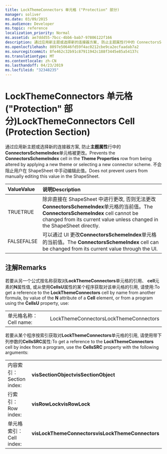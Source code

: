 ```yaml
---
title: LockThemeConnectors 单元格 ("Protection" 部分)
manager: soliver
ms.date: 03/09/2015
ms.audience: Developer
ms.topic: reference
localization_priority: Normal
ms.assetid: ae7ddd55-7bcc-4bb6-bab7-97806122f166
description: 通过应用新主题或选择新的连接器方案, 防止主题属性行中的 ConnectorsSchemeIndex 单元格被更改。 不会阻止用户在 ShapeSheet 中手动编辑此值。
ms.openlocfilehash: 8097e50646fd59f4ac0212cbe9ca2ecfaadab7a2
ms.sourcegitcommit: 8fe462c32b91c87911942c188f3445e85a54137c
ms.translationtype: MT
ms.contentlocale: zh-CN
ms.lasthandoff: 04/23/2019
ms.locfileid: "32348235"
---
```

# <a name="lockthemeconnectors-cell-protection-section"></a><span data-ttu-id="60519-104">LockThemeConnectors 单元格 ("Protection" 部分)</span><span class="sxs-lookup"><span data-stu-id="60519-104">LockThemeConnectors Cell (Protection Section)</span></span>

<span data-ttu-id="60519-105">通过应用新主题或选择新的连接器方案, 防止**主题属性**行中的**ConnectorsSchemeIndex**单元格被更改。</span><span class="sxs-lookup"><span data-stu-id="60519-105">Prevents the **ConnectorsSchemeIndex** cell in the **Theme Properties** row from being altered by applying a new theme or selecting a new connector scheme.</span></span> <span data-ttu-id="60519-106">不会阻止用户在 ShapeSheet 中手动编辑此值。</span><span class="sxs-lookup"><span data-stu-id="60519-106">Does not prevent users from manually editing this value in the ShapeSheet.</span></span> 
  
|<span data-ttu-id="60519-107">**Value**</span><span class="sxs-lookup"><span data-stu-id="60519-107">**Value**</span></span>|<span data-ttu-id="60519-108">**说明**</span><span class="sxs-lookup"><span data-stu-id="60519-108">**Description**</span></span>|
|:-----|:-----|
|<span data-ttu-id="60519-109">TRUE</span><span class="sxs-lookup"><span data-stu-id="60519-109">TRUE</span></span>  <br/> |<span data-ttu-id="60519-110">除非直接在 ShapeSheet 中进行更改, 否则无法更改**ConnectorsSchemeIndex**单元格的当前值。</span><span class="sxs-lookup"><span data-stu-id="60519-110">The **ConnectorsSchemeIndex** cell cannot be changed from its current value unless changed in the ShapeSheet directly.</span></span>  <br/> |
|<span data-ttu-id="60519-111">FALSE</span><span class="sxs-lookup"><span data-stu-id="60519-111">FALSE</span></span>  <br/> |<span data-ttu-id="60519-112">可以通过 UI 更改**ConnectorsSchemeIndex**单元格的当前值。</span><span class="sxs-lookup"><span data-stu-id="60519-112">The **ConnectorsSchemeIndex** cell can be changed from its current value through the UI.</span></span>  <br/> |
   
## <a name="remarks"></a><span data-ttu-id="60519-113">注解</span><span class="sxs-lookup"><span data-stu-id="60519-113">Remarks</span></span>

<span data-ttu-id="60519-114">若要从另一个公式按名称获取对**LockThemeConnectors**单元格的引用、 **cell**元素的**N**属性值, 或从使用**CellsU**属性的某个程序获取对该单元格的引用, 请使用:</span><span class="sxs-lookup"><span data-stu-id="60519-114">To get a reference to the **LockThemeConnectors** cell by name from another formula, by value of the **N** attribute of a **Cell** element, or from a program using the **CellsU** property, use:</span></span> 
  
|||
|:-----|:-----|
| <span data-ttu-id="60519-115">单元格名称：</span><span class="sxs-lookup"><span data-stu-id="60519-115">Cell name:</span></span>  <br/> | <span data-ttu-id="60519-116">LockThemeConnectors</span><span class="sxs-lookup"><span data-stu-id="60519-116">LockThemeConnectors</span></span>  <br/> |
   
<span data-ttu-id="60519-117">若要从某个程序按索引获取对**LockThemeConnectors**单元格的引用, 请使用带下列参数的**CellsSRC**属性:</span><span class="sxs-lookup"><span data-stu-id="60519-117">To get a reference to the **LockThemeConnectors** cell by index from a program, use the **CellsSRC** property with the following arguments:</span></span> 
  
|||
|:-----|:-----|
| <span data-ttu-id="60519-118">内容索引：</span><span class="sxs-lookup"><span data-stu-id="60519-118">Section index:</span></span>  <br/> |<span data-ttu-id="60519-119">**visSectionObject**</span><span class="sxs-lookup"><span data-stu-id="60519-119">**visSectionObject**</span></span> <br/> |
| <span data-ttu-id="60519-120">行索引：</span><span class="sxs-lookup"><span data-stu-id="60519-120">Row index:</span></span>  <br/> |<span data-ttu-id="60519-121">**visRowLock**</span><span class="sxs-lookup"><span data-stu-id="60519-121">**visRowLock**</span></span> <br/> |
| <span data-ttu-id="60519-122">单元格索引：</span><span class="sxs-lookup"><span data-stu-id="60519-122">Cell index:</span></span>  <br/> |<span data-ttu-id="60519-123">**visLockThemeConnectors**</span><span class="sxs-lookup"><span data-stu-id="60519-123">**visLockThemeConnectors**</span></span> <br/> |
   


